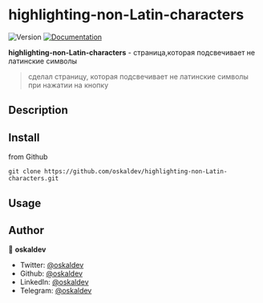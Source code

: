 # highlighting-non-Latin-characters
<p>
  <img alt="Version" src="https://img.shields.io/badge/version-1.0.0-blue.svg?cacheSeconds=2592000" />
  <a href="https://github.com/oskaldev/random-colors#readme" target="_blank">
    <img alt="Documentation" src="https://img.shields.io/badge/documentation-yes-brightgreen.svg" />
  </a>
</p>

**highlighting-non-Latin-characters** - страница,которая подсвечивает не латинские символы
> сделал страницу, которая подсвечивает не латинские символы при нажатии на кнопку

## Description
  

## Install
from Github
```Github
git clone https://github.com/oskaldev/highlighting-non-Latin-characters.git
```
## Usage


## Author

👤 **oskaldev**

* Twitter: [@oskaldev](https://twitter.com/oskaldev)
* Github: [@oskaldev](https://github.com/oskaldev)
* LinkedIn: [@oskaldev](https://linkedin.com/in/oskaldev)
* Telegram: [@oskaldev](https://t.me/oskaldev)

